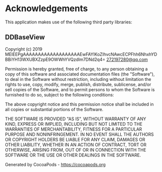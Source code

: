 # Acknowledgements
This application makes use of the following third party libraries:

## DDBaseView

Copyright (c) 2019 MEIEEPgAAAAAAAAAAAAAAAAAAAEwFAYIKoZIhvcNAwcECPFhh6NhxhYDBBiYH13WXUBXZzpE9OWWhYVQzdlm7DNd2q4= <272197280@qq.com>

Permission is hereby granted, free of charge, to any person obtaining a copy
of this software and associated documentation files (the "Software"), to deal
in the Software without restriction, including without limitation the rights
to use, copy, modify, merge, publish, distribute, sublicense, and/or sell
copies of the Software, and to permit persons to whom the Software is
furnished to do so, subject to the following conditions:

The above copyright notice and this permission notice shall be included in
all copies or substantial portions of the Software.

THE SOFTWARE IS PROVIDED "AS IS", WITHOUT WARRANTY OF ANY KIND, EXPRESS OR
IMPLIED, INCLUDING BUT NOT LIMITED TO THE WARRANTIES OF MERCHANTABILITY,
FITNESS FOR A PARTICULAR PURPOSE AND NONINFRINGEMENT. IN NO EVENT SHALL THE
AUTHORS OR COPYRIGHT HOLDERS BE LIABLE FOR ANY CLAIM, DAMAGES OR OTHER
LIABILITY, WHETHER IN AN ACTION OF CONTRACT, TORT OR OTHERWISE, ARISING FROM,
OUT OF OR IN CONNECTION WITH THE SOFTWARE OR THE USE OR OTHER DEALINGS IN
THE SOFTWARE.

Generated by CocoaPods - https://cocoapods.org
